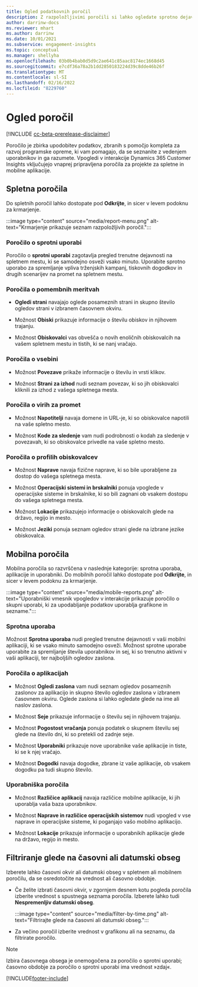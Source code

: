 ```yaml
---
title: Ogled podatkovnih poročil
description: Z razpoložljivimi poročili si lahko ogledate sprotno dejavnost na spletnem mestu.
author: darrinw-docs
ms.reviewer: mhart
ms.author: darrinw
ms.date: 10/01/2021
ms.subservice: engagement-insights
ms.topic: conceptual
ms.manager: shellyha
ms.openlocfilehash: 03b0b4bab0d5d9c2ae641c85aac8174ec1668d45
ms.sourcegitcommit: e7cdf36a78a2b1dd2850183224d39c8dde46b26f
ms.translationtype: MT
ms.contentlocale: sl-SI
ms.lasthandoff: 02/16/2022
ms.locfileid: "8229760"
---
```

# <a name="view-reports"></a>Ogled poročil

[!INCLUDE [cc-beta-prerelease-disclaimer](includes/cc-beta-prerelease-disclaimer.md)]

Poročilo je zbirka upodobitev podatkov, zbranih s pomočjo kompleta za razvoj programske opreme, ki vam pomagajo, da se seznanite z vedenjem uporabnikov in ga razumete. Vpogledi v interakcije Dynamics 365 Customer Insights vključujejo vnaprej pripravljena poročila za projekte za spletne in mobilne aplikacije.  

## <a name="web-reports"></a>Spletna poročila

Do spletnih poročil lahko dostopate pod **Odkrijte**, in sicer v levem podoknu za krmarjenje.

:::image type="content" source="media/report-menu.png" alt-text="Krmarjenje prikazuje seznam razpoložljivih poročil.":::

### <a name="real-time-usage-report"></a>Poročilo o sprotni uporabi

Poročilo o **sprotni uporabi** zagotavlja pregled trenutne dejavnosti na spletnem mestu, ki se samodejno osveži vsako minuto. Uporabite sprotno uporabo za spremljanje vpliva trženjskih kampanj, tiskovnih dogodkov in drugih scenarijev na promet na spletnem mestu.

### <a name="key-metrics-reports"></a>Poročila o pomembnih meritvah

- **Ogledi strani** navajajo oglede posameznih strani in skupno število ogledov strani v izbranem časovnem okviru.

- Možnost **Obiski** prikazuje informacije o številu obiskov in njihovem trajanju.

- Možnost **Obiskovalci** vas obvešča o novih enoličnih obiskovalcih na vašem spletnem mestu in tistih, ki se nanj vračajo.

### <a name="content-reports"></a>Poročila o vsebini

- Možnost **Povezave** prikaže informacije o številu in vrsti klikov.

- Možnost **Strani za izhod** nudi seznam povezav, ki so jih obiskovalci kliknili za izhod z vašega spletnega mesta.

### <a name="traffic-sources-reports"></a>Poročila o virih za promet

- Možnost **Napotitelji** navaja domene in URL-je, ki so obiskovalce napotili na vaše spletno mesto.

- Možnost **Kode za sledenje** vam nudi podrobnosti o kodah za sledenje v povezavah, ki so obiskovalce privedle na vaše spletno mesto.

### <a name="visitor-profiles-reports"></a>Poročila o profilih obiskovalcev

- Možnost **Naprave** navaja fizične naprave, ki so bile uporabljene za dostop do vašega spletnega mesta.

- Možnost **Operacijski sistemi in brskalniki** ponuja vpoglede v operacijske sisteme in brskalnike, ki so bili zagnani ob vsakem dostopu do vašega spletnega mesta.

- Možnost **Lokacije** prikazujejo informacije o obiskovalcih glede na državo, regijo in mesto.

- Možnost **Jeziki** ponuja seznam ogledov strani glede na izbrane jezike obiskovalca.

## <a name="mobile-reports"></a>Mobilna poročila

Mobilna poročila so razvrščena v naslednje kategorije: sprotna uporaba, aplikacije in uporabniki. Do mobilnih poročil lahko dostopate pod **Odkrijte**, in sicer v levem podoknu za krmarjenje.   

:::image type="content" source="media/mobile-reports.png" alt-text="Uporabniški vmesnik vpogledov v interakcije prikazuje poročilo o skupni uporabi, ki za upodabljanje podatkov uporablja grafikone in sezname.":::   

### <a name="real-time-usage"></a>Sprotna uporaba

Možnost **Sprotna uporaba** nudi pregled trenutne dejavnosti v vaši mobilni aplikaciji, ki se vsako minuto samodejno osveži. Možnost sprotne uporabe uporabite za spremljanje števila uporabnikov in sej, ki so trenutno aktivni v vaši aplikaciji, ter najboljših ogledov zaslona.

### <a name="app-reports"></a>Poročila o aplikacijah

- Možnost **Ogledi zaslona** vam nudi seznam ogledov posameznih zaslonov za aplikacijo in skupno število ogledov zaslona v izbranem časovnem okviru. Oglede zaslona si lahko ogledate glede na ime ali naslov zaslona.

- Možnost **Seje** prikazuje informacije o številu sej in njihovem trajanju.

- Možnost **Pogostost vračanja** ponuja podatek o skupnem številu sej glede na število dni, ki so pretekli od zadnje seje.

- Možnost **Uporabniki** prikazuje nove uporabnike vaše aplikacije in tiste, ki se k njej vračajo.

- Možnost **Dogodki** navaja dogodke, zbrane iz vaše aplikacije, ob vsakem dogodku pa tudi skupno število.

### <a name="user-reports"></a>Uporabniška poročila

- Možnost **Različice aplikacij** navaja različice mobilne aplikacije, ki jih uporablja vaša baza uporabnikov.

- Možnost **Naprave in različice operacijskih sistemov** nudi vpogled v vse naprave in operacijske sisteme, ki poganjajo vašo mobilno aplikacijo.

- Možnost **Lokacije** prikazuje informacije o uporabnikih aplikacije glede na državo, regijo in mesto.

## <a name="filter-by-time-or-date-range"></a>Filtriranje glede na časovni ali datumski obseg

Izberete lahko časovni okvir ali datumski obseg v spletnem ali mobilnem poročilu, da se osredotočite na vrednost ali časovno obdobje. 

- Če želite izbrati časovni okvir, v zgornjem desnem kotu pogleda poročila izberite vrednost s spustnega seznama poročila. Izberete lahko tudi **Nespremenljiv datumski obseg**. 

  :::image type="content" source="media/filter-by-time.png" alt-text="Filtrirajte glede na časovni ali datumski obseg.":::   

- Za večino poročil izberite vrednost v grafikonu ali na seznamu, da filtrirate poročilo.

> [!NOTE]
> Izbira časovnega obsega je onemogočena za poročilo o sprotni uporabi; časovno obdobje za poročilo o sprotni uporabi ima vrednost »zdaj«.


[!INCLUDE[footer-include](../includes/footer-banner.md)]

